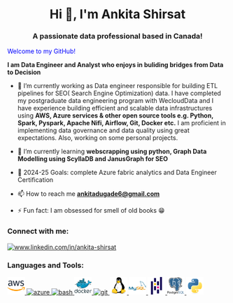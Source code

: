 <h1 align="center">Hi 👋, I'm Ankita Shirsat</h1>

<h3 align="center">A passionate data professional based in Canada!</h3>

<blink style="color: blue;">Welcome to my GitHub!</blink> 

**I am Data Engineer and Analyst who enjoys in buliding bridges from Data to Decision** 

- 🔭 I’m currently working as Data engineer responsible for building ETL pipelines for SEO( Search Engine Optimization) data. I have completed my postgraduate data engineering program with WecloudData and I have experience building efficient and scalable data infrastructures using **AWS, Azure services & other open source tools e.g. Python, Spark, Pyspark, Apache Nifi, Airflow, Git, Docker etc.** I am proficient in implementing data governance and data quality using great expectations. Also, working on some personal projects.

- 🌱 I’m currently learning **webscrapping using python, Graph Data Modelling using ScyllaDB and JanusGraph for SEO**

- 📝 2024-25 Goals: complete Azure fabric analytics and Data Engineer Certification

- 📫 How to reach me **ankitadugade6@gmail.com**

- ⚡ Fun fact: I am obsessed for smell of old books 😁

<h3 align="left">Connect with me:</h3>
<p align="left">
<a href="https://linkedin.com/in/www.linkedin.com/in/ankita-shirsat" target="blank"><img align="center" src="https://raw.githubusercontent.com/rahuldkjain/github-profile-readme-generator/master/src/images/icons/Social/linked-in-alt.svg" alt="www.linkedin.com/in/ankita-shirsat" height="30" width="40" /></a>
</p>

<h3 align="left">Languages and Tools:</h3>
<p align="left"> <a href="https://aws.amazon.com" target="_blank" rel="noreferrer"> <img src="https://raw.githubusercontent.com/devicons/devicon/master/icons/amazonwebservices/amazonwebservices-original-wordmark.svg" alt="aws" width="40" height="40"/> </a> <a href="https://azure.microsoft.com/en-in/" target="_blank" rel="noreferrer"> <img src="https://www.vectorlogo.zone/logos/microsoft_azure/microsoft_azure-icon.svg" alt="azure" width="40" height="40"/> </a> <a href="https://www.gnu.org/software/bash/" target="_blank" rel="noreferrer"> <img src="https://www.vectorlogo.zone/logos/gnu_bash/gnu_bash-icon.svg" alt="bash" width="40" height="40"/> </a> <a href="https://www.docker.com/" target="_blank" rel="noreferrer"> <img src="https://raw.githubusercontent.com/devicons/devicon/master/icons/docker/docker-original-wordmark.svg" alt="docker" width="40" height="40"/> </a> <a href="https://git-scm.com/" target="_blank" rel="noreferrer"> <img src="https://www.vectorlogo.zone/logos/git-scm/git-scm-icon.svg" alt="git" width="40" height="40"/> </a> <a href="https://www.linux.org/" target="_blank" rel="noreferrer"> <img src="https://raw.githubusercontent.com/devicons/devicon/master/icons/linux/linux-original.svg" alt="linux" width="40" height="40"/> </a> <a href="https://www.mysql.com/" target="_blank" rel="noreferrer"> <img src="https://raw.githubusercontent.com/devicons/devicon/master/icons/mysql/mysql-original-wordmark.svg" alt="mysql" width="40" height="40"/> </a> <a href="https://pandas.pydata.org/" target="_blank" rel="noreferrer"> <img src="https://raw.githubusercontent.com/devicons/devicon/2ae2a900d2f041da66e950e4d48052658d850630/icons/pandas/pandas-original.svg" alt="pandas" width="40" height="40"/> </a> <a href="https://www.postgresql.org" target="_blank" rel="noreferrer"> <img src="https://raw.githubusercontent.com/devicons/devicon/master/icons/postgresql/postgresql-original-wordmark.svg" alt="postgresql" width="40" height="40"/> </a> <a href="https://www.python.org" target="_blank" rel="noreferrer"> <img src="https://raw.githubusercontent.com/devicons/devicon/master/icons/python/python-original.svg" alt="python" width="40" height="40"/> </a> </p> 



